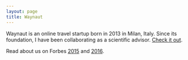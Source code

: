 ```yaml
---
layout: page
title: Waynaut
---
```


Waynaut is an online travel startup born in 2013 in Milan, Italy. Since its foundation, I have been collaborating as a scientific advisor. [Check it out](http://www.waynaut.com).

Read about us on Forbes [2015](http://onforb.es/1y6Q1uY) and [2016](http://lnkd.in/d3UGMsx).

